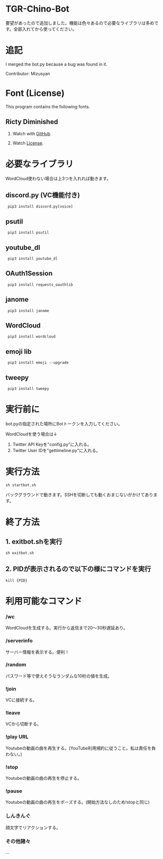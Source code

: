 # TGR-Chino-Bot
要望があったので追加しました。機能は色々あるので必要なライブラリは多めです。全部入れてから使ってください。

# 追記
I merged the bot.py because a bug was found in it.

Contributor: Mizusyan

# Font (License)
This program contains the following fonts. 
 ## Ricty Diminished
 1. Watch with [GitHub](https://github.com/edihbrandon/RictyDiminished).
 
 2. Watch [License](https://scripts.sil.org/cms/scripts/page.php?site_id=nrsi&id=ofl).

# 必要なライブラリ

WordCloud使わない場合は上3つを入れれば動きます。

## discord.py (VC機能付き)
     pip3 install discord.py[voice]
## psutil
     pip3 install psutil
## youtube_dl
     pip3 install youtube_dl
## OAuth1Session
     pip3 install requests_oauthlib
## janome
     pip3 install janome
## WordCloud
     pip3 install wordcloud
## emoji lib
     pip3 install emoji --upgrade
## tweepy
     pip3 install tweepy
     
# 実行前に
bot.pyの指定された場所にBotトークンを入力してください。

WordCloudを使う場合は↓

1. Twitter API Keyを"config.py"に入れる。
2. Twitter User IDを"gettimeline.py"に入れる。

# 実行方法
    sh startbot.sh

バックグラウンドで動きます。SSHを切断しても動くおまじないがかけてあります。
# 終了方法
## 1. exitbot.shを実行
    sh exitbot.sh
## 2. PIDが表示されるので以下の様にコマンドを実行
    kill {PID}

# 利用可能なコマンド

### /wc
WordCloudを生成する。実行から返信まで20〜30秒遅延あり。
### /serverinfo
サーバー情報を表示する。便利！
### /random
パスワード等で使えそうなランダムな10桁の値を生成。
### !join
VCに接続する。
### !leave
VCから切断する。
### !play URL
Youtubeの動画の曲を再生する。(YouTube利用規約に従うこと。私は責任を負わない。)
### !stop
Youtubeの動画の曲の再生を停止する。
### !pause
Youtubeの動画の曲の再生をポーズする。(開始方法なしのため!stopと同じ)
### しんきんぐ
顔文字でリアクションする。
### その他諸々
…
